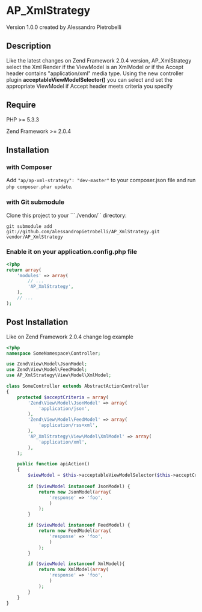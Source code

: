 # AP_XmlStrategy
Version 1.0.0 created by Alessandro Pietrobelli

## Description
Like the latest changes on Zend Framework 2.0.4 version, AP_XmlStrategy select the Xml Render if the ViewModel is  an XmlModel or if the Accept header contains "application/xml" media type.
Using the new controller plugin __acceptableViewModelSelector()__ you can select and set the appropriate ViewModel if Accept header meets criteria you specify

## Require
PHP >= 5.3.3

Zend Framework >= 2.0.4

## Installation
### with Composer
Add ```"ap/ap-xml-strategy": "dev-master"``` to your composer.json file and run ```php composer.phar update```.
### with Git submodule
Clone this project to your ```./vendor/`` directory:
```
git submodule add git://github.com/alessandropietrobelli/AP_XmlStrategy.git vendor/AP_XmlStrategy
```

### Enable it on your application.config.php file

```php
<?php
return array(
    'modules' => array(
        // ...
        'AP_XmlStrategy',
    ),
    // ...
);
```



## Post Installation
Like on Zend Framework 2.0.4 change log example
```php
<?php
namespace SomeNamespace\Controller;

use Zend\View\Model\JsonModel;
use Zend\View\Model\FeedModel;
use AP_XmlStrategy\View\Model\XmlModel;

class SomeController extends AbstractActionController
{
    protected $acceptCriteria = array(
        'Zend\View\Model\JsonModel' => array(
            'application/json',
        ),
        'Zend\View\Model\FeedModel' => array(
            'application/rss+xml',
        ),
        'AP_XmlStrategy\View\Model\XmlModel' => array(
            'application/xml',
        ),
    );

    public function apiAction()
    {
        $viewModel = $this->acceptableViewModelSelector($this->acceptCriteria);
        
        if ($viewModel instanceof JsonModel) {
            return new JsonModel(array(
                'response' => 'foo',
                )
            );
        }

        if ($viewModel instanceof FeedModel) {
            return new FeedModel(array( 
                'response' => 'foo',
                )
            );
        }

        if ($viewModel instanceof XmlModel){
            return new XmlModel(array( 
                'response' => 'foo',
                )
            );
        }
    }
}
```

